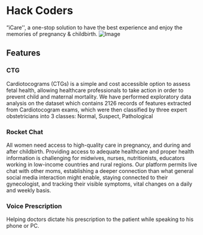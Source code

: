 # Hack Coders
 “iCare'', 
a one-stop solution to have the best experience
 and enjoy the memories of pregnancy & childbirth. 
 ![Image](https://github.com/minichhabra/hack_coders_hackmakers/blob/main/Capture.PNG)
<h2>Features</h2>
<h3>CTG</h3>
Cardiotocograms (CTGs) is a simple and cost accessible option to assess fetal health, allowing healthcare professionals to take action in order to prevent child and maternal mortality. We have performed exploratory data analysis on the dataset which contains 2126 records of features extracted from Cardiotocogram exams, which were then classified by three expert obstetricians into 3 classes:
Normal, Suspect,  Pathological
<h3>Rocket Chat</h3>
All women need access to high-quality care in pregnancy, and during and after childbirth. Providing access to adequate healthcare and proper health information is challenging for midwives, nurses, nutritionists, educators working in low-income countries and rural regions.
Our platform permits live chat with other moms,  establishing a deeper connection than what general social media interaction might enable, staying connected to their gynecologist, and tracking their visible symptoms, vital changes on a daily and weekly basis.
<h3>Voice Prescription</h3>
Helping doctors dictate his prescription to the patient while speaking to his phone or PC.
